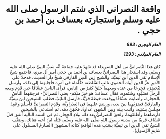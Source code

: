 <h1 dir="rtl">واقعة النصراني الذي شتم الرسول صلى الله عليه وسلم واستجارته بعساف بن أحمد بن حجي .</h1>

<h5 dir="rtl">العام الهجري:  693

العام الميلادي: 1293

</h5>

<p dir="rtl">كان هذا النَّصرانيُّ من أهل السويداء قد شَهِدَ عليه جماعةٌ أنَّه سَبَّ النبيَّ صلى الله عليه وسلم، وقد استجار هذا النصرانيُّ بعساف بن أحمد بن حجي أمير آل مري، فاجتمع شيخُ الإسلام تقي الدين ابنِ تيميَّة، والشيخ زين الدين الفارقي شيخُ دار الحديث، فدخلا على الأميرِ عزِّ الدين أيبك الحموي نائبِ السَّلطنة فكَلَّماه في أمرِه فأجابهما إلى ذلك، وأرسل ليُحضِرَه فخرجَا من عنده ومعهما خلقٌ كثيرٌ من الناس، فرأى الناسُ عسَّافًا حين قَدِمَ ومعه الرجلُ فسَبُّوه وشَتَموه، فقال عساف: هو خيرٌ منكم- يعني النصرانيَّ- فرجمَهما الناسُ بالحجارة، وأصابت عسَّافًا ووقعت خبطةٌ قويَّةٌ، فأرسل النائِبُ فطلب الشيخينِ ابنَ تيميَّةَ والفارقيَّ فضرَبَهما بينَ يديه، ورسَمَ عليهما في العذراويَّة، وقَدِمَ النصرانيُّ فأسلَمَ وعُقِدَ مجلسٌ بسَبَبِه، وأثبت بينه وبين الشهودِ عداوةً، فحُقِنَ دمُه، ثم استدعى بالشيخينِ فأرضاهما وأطلقَهما، ولحقَ النصرانيُّ بعد ذلك ببلادِ الحجاز، ثم في السنة التالية اتفق قتلُ عَسَّاف قريبًا من مدينة رسولِ اللهِ صلَّى الله عليه وسلَّم، قتَلَه ابنُ أخيه هنالك، وصَنَّف الشيخُ تقي الدين ابن تيميَّةَ بسَبَبِ هذه الواقعةِ كتابَه المشهورَ (الصارمُ المسلول على شاتِمِ الرَّسول).</p></br>

